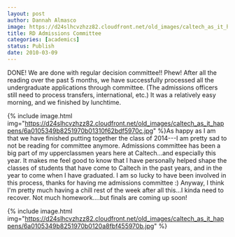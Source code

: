 ```yaml
---
layout: post
author: Dannah Almasco
image: https://d24slhcvzhzz82.cloudfront.net/old_images/caltech_as_it_happens/6a0105349b8251970b0120a8fbe5b5970b.jpg
title: RD Admissions Committee
categories: [academics]
status: Publish
date: 2010-03-09
---
```



DONE! We are done with regular decision committee!! 
Phew! After all the reading over the past 5 months, we have successfully processed all the undergraduate applications through committee. (The admissions officers still need to process transfers, international, etc.)
It was a relatively easy morning, and we finished by lunchtime.


{% include image.html img="https://d24slhcvzhzz82.cloudfront.net/old_images/caltech_as_it_happens/6a0105349b8251970b01310f62bdf5970c.jpg" %}As happy as I am that we have finished putting together the class of 2014---I am pretty sad to not be reading for committee anymore. Admissions committee has been a big part of my upperclassmen years here at Caltech...and especially this year. It makes me feel good to know that I have personally helped shape the classes of students that have come to Caltech in the past years, and in the year to come when I have graduated. I am so lucky to have been involved in this process, thanks for having me admissions committee :)
Anyway, I think I'm pretty much having a chill rest of the week after all this...I kinda need to recover. Not much homework....but finals are coming up soon!


{% include image.html img="https://d24slhcvzhzz82.cloudfront.net/old_images/caltech_as_it_happens/6a0105349b8251970b0120a8fbf455970b.jpg" %}

